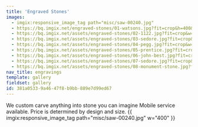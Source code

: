 ```yaml
---
title: 'Engraved Stones'
images:
  - imgix:responsive_image_tag path="misc/saw-00240.jpg"
  - https://bq.imgix.net/engraved-stones/01-watsons.jpg?fit=crop&h=400&w=400&auto=enhance
  - https://bq.imgix.net/assets/engraved-stones/02-1122.jpg?fit=crop&w=300&h=300&q=75&s=3ecd844e783d0064177d87cc1f144327
  - https://bq.imgix.net/assets/engraved-stones/03-sedore.jpg?fit=crop&w=300&h=300&q=75&s=bbb716f47d657aa89cda511e4d215f46
  - https://bq.imgix.net/assets/engraved-stones/04-pegg.jpg?fit=crop&w=300&h=300&q=75&s=adc04ba7ecc5843e78ae1eb9525e43a3
  - https://bq.imgix.net/assets/engraved-stones/05-prentice.jpg?fit=crop&w=300&h=300&q=75&s=0d449ff6f89389c5871e523c9e9de40e
  - https://bq.imgix.net/assets/engraved-stones/06-john-best.jpg?fit=crop&w=300&h=300&q=75&s=c59fd8519c2dca0f3dd3818ea82e5846
  - https://bq.imgix.net/assets/engraved-stones/07-sedore.jpg?fit=crop&w=300&h=300&q=75&s=5645d38d8885e89751fb98a9361c676f
  - https://bq.imgix.net/assets/engraved-stones/08-monument-stone.jpg?fit=crop&w=300&h=300&q=75&s=ecf750c074b35d79c536238280e3b4fb
nav_title: engravings
template: gallery
fieldset: gallery
id: 381a0533-9a46-47f8-b9bb-889e7d99ed67
---
```

We custom carve anything into stone you can imagine
Mobile service available. Price is determined by design and size.
{{ imgix:responsive_image_tag path="misc/saw-00240.jpg" w="400" }}
